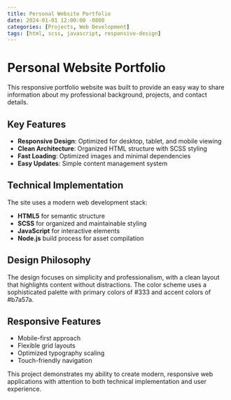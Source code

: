 ```yaml
---
title: Personal Website Portfolio
date: 2024-01-01 12:00:00 -0800
categories: [Projects, Web Development]
tags: [html, scss, javascript, responsive-design]
---
```


# Personal Website Portfolio

This responsive portfolio website was built to provide an easy way to share information about my professional background, projects, and contact details.

## Key Features

- **Responsive Design**: Optimized for desktop, tablet, and mobile viewing
- **Clean Architecture**: Organized HTML structure with SCSS styling
- **Fast Loading**: Optimized images and minimal dependencies
- **Easy Updates**: Simple content management system

## Technical Implementation

The site uses a modern web development stack:

- **HTML5** for semantic structure
- **SCSS** for organized and maintainable styling
- **JavaScript** for interactive elements
- **Node.js** build process for asset compilation

## Design Philosophy

The design focuses on simplicity and professionalism, with a clean layout that highlights content without distractions. The color scheme uses a sophisticated palette with primary colors of #333 and accent colors of #b7a57a.

## Responsive Features

- Mobile-first approach
- Flexible grid layouts
- Optimized typography scaling
- Touch-friendly navigation

This project demonstrates my ability to create modern, responsive web applications with attention to both technical implementation and user experience.